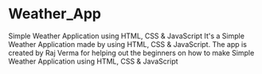 # Weather_App
Simple Weather Application using HTML, CSS &amp; JavaScript
It's a Simple Weather Application made by using HTML, CSS & JavaScript.
The app is created by Raj Verma for helping out the beginners on how to make Simple Weather Application using HTML, CSS & JavaScript

